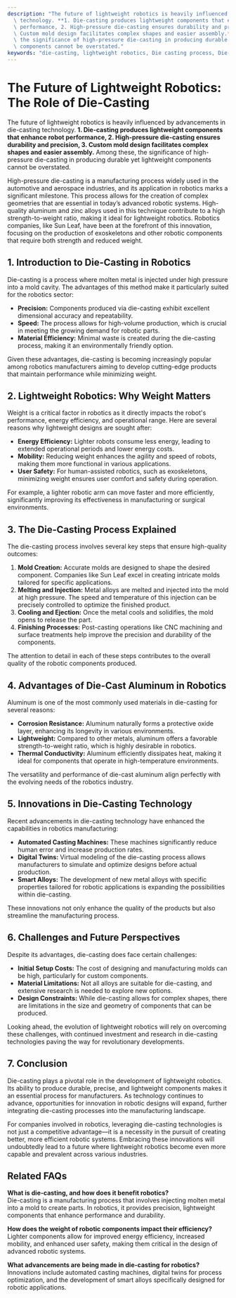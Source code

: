 ```yaml
---
description: "The future of lightweight robotics is heavily influenced by advancements in die-casting\
  \ technology. **1. Die-casting produces lightweight components that enhance robot\
  \ performance, 2. High-pressure die-casting ensures durability and precision, 3.\
  \ Custom mold design facilitates complex shapes and easier assembly.** Among these,\
  \ the significance of high-pressure die-casting in producing durable yet lightweight\
  \ components cannot be overstated."
keywords: "die-casting, lightweight robotics, Die casting process, Die-cast aluminum"
---
```

# The Future of Lightweight Robotics: The Role of Die-Casting

The future of lightweight robotics is heavily influenced by advancements in die-casting technology. **1. Die-casting produces lightweight components that enhance robot performance, 2. High-pressure die-casting ensures durability and precision, 3. Custom mold design facilitates complex shapes and easier assembly.** Among these, the significance of high-pressure die-casting in producing durable yet lightweight components cannot be overstated.

High-pressure die-casting is a manufacturing process widely used in the automotive and aerospace industries, and its application in robotics marks a significant milestone. This process allows for the creation of complex geometries that are essential in today’s advanced robotic systems. High-quality aluminum and zinc alloys used in this technique contribute to a high strength-to-weight ratio, making it ideal for lightweight robotics. Robotics companies, like Sun Leaf, have been at the forefront of this innovation, focusing on the production of exoskeletons and other robotic components that require both strength and reduced weight.

## **1. Introduction to Die-Casting in Robotics**

Die-casting is a process where molten metal is injected under high pressure into a mold cavity. The advantages of this method make it particularly suited for the robotics sector:

- **Precision:** Components produced via die-casting exhibit excellent dimensional accuracy and repeatability.
- **Speed:** The process allows for high-volume production, which is crucial in meeting the growing demand for robotic parts.
- **Material Efficiency:** Minimal waste is created during the die-casting process, making it an environmentally friendly option.

Given these advantages, die-casting is becoming increasingly popular among robotics manufacturers aiming to develop cutting-edge products that maintain performance while minimizing weight.

## **2. Lightweight Robotics: Why Weight Matters**

Weight is a critical factor in robotics as it directly impacts the robot's performance, energy efficiency, and operational range. Here are several reasons why lightweight designs are sought after:

- **Energy Efficiency:** Lighter robots consume less energy, leading to extended operational periods and lower energy costs.
- **Mobility:** Reducing weight enhances the agility and speed of robots, making them more functional in various applications.
- **User Safety:** For human-assisted robotics, such as exoskeletons, minimizing weight ensures user comfort and safety during operation.

For example, a lighter robotic arm can move faster and more efficiently, significantly improving its effectiveness in manufacturing or surgical environments.

## **3. The Die-Casting Process Explained**

The die-casting process involves several key steps that ensure high-quality outcomes:

1. **Mold Creation:** Accurate molds are designed to shape the desired component. Companies like Sun Leaf excel in creating intricate molds tailored for specific applications.
2. **Melting and Injection:** Metal alloys are melted and injected into the mold at high pressure. The speed and temperature of this injection can be precisely controlled to optimize the finished product.
3. **Cooling and Ejection:** Once the metal cools and solidifies, the mold opens to release the part.
4. **Finishing Processes:** Post-casting operations like CNC machining and surface treatments help improve the precision and durability of the components.

The attention to detail in each of these steps contributes to the overall quality of the robotic components produced.

## **4. Advantages of Die-Cast Aluminum in Robotics**

Aluminum is one of the most commonly used materials in die-casting for several reasons:

- **Corrosion Resistance:** Aluminum naturally forms a protective oxide layer, enhancing its longevity in various environments.
- **Lightweight:** Compared to other metals, aluminum offers a favorable strength-to-weight ratio, which is highly desirable in robotics.
- **Thermal Conductivity:** Aluminum efficiently dissipates heat, making it ideal for components that operate in high-temperature environments.

The versatility and performance of die-cast aluminum align perfectly with the evolving needs of the robotics industry.

## **5. Innovations in Die-Casting Technology**

Recent advancements in die-casting technology have enhanced the capabilities in robotics manufacturing:

- **Automated Casting Machines:** These machines significantly reduce human error and increase production rates.
- **Digital Twins:** Virtual modeling of the die-casting process allows manufacturers to simulate and optimize designs before actual production.
- **Smart Alloys:** The development of new metal alloys with specific properties tailored for robotic applications is expanding the possibilities within die-casting.

These innovations not only enhance the quality of the products but also streamline the manufacturing process.

## **6. Challenges and Future Perspectives**

Despite its advantages, die-casting does face certain challenges:

- **Initial Setup Costs:** The cost of designing and manufacturing molds can be high, particularly for custom components.
- **Material Limitations:** Not all alloys are suitable for die-casting, and extensive research is needed to explore new options.
- **Design Constraints:** While die-casting allows for complex shapes, there are limitations in the size and geometry of components that can be produced.

Looking ahead, the evolution of lightweight robotics will rely on overcoming these challenges, with continued investment and research in die-casting technologies paving the way for revolutionary developments.

## **7. Conclusion**

Die-casting plays a pivotal role in the development of lightweight robotics. Its ability to produce durable, precise, and lightweight components makes it an essential process for manufacturers. As technology continues to advance, opportunities for innovation in robotic designs will expand, further integrating die-casting processes into the manufacturing landscape.

For companies involved in robotics, leveraging die-casting technologies is not just a competitive advantage—it is a necessity in the pursuit of creating better, more efficient robotic systems. Embracing these innovations will undoubtedly lead to a future where lightweight robotics become even more capable and prevalent across various industries.

## **Related FAQs**

**What is die-casting, and how does it benefit robotics?**  
Die-casting is a manufacturing process that involves injecting molten metal into a mold to create parts. In robotics, it provides precision, lightweight components that enhance performance and durability.

**How does the weight of robotic components impact their efficiency?**  
Lighter components allow for improved energy efficiency, increased mobility, and enhanced user safety, making them critical in the design of advanced robotic systems.

**What advancements are being made in die-casting for robotics?**  
Innovations include automated casting machines, digital twins for process optimization, and the development of smart alloys specifically designed for robotic applications.
